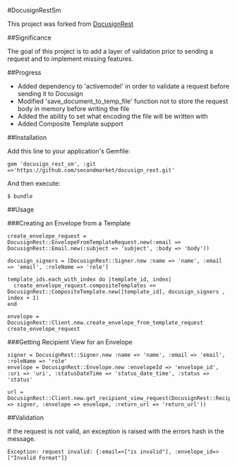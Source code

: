 #DocusignRestSm

This project was forked from [DocusignRest](https://github.com/jondkinney/docusign_rest)

##Significance

The goal of this project is to add a layer of validation prior to sending a request and to implement missing features.

##Progress

- Added dependency to 'activemodel' in order to validate a request before sending it to Docusign
- Modified 'save_document_to_temp_file' function not to store the request body in memory before writing the file
- Added the ability to set what encoding the file will be written with
- Added Composite Template support

##Installation

Add this line to your application's Gemfile:

    gem 'docusign_rest_sm', :git =>'https://github.com/secondmarket/docusign_rest.git'

And then execute:

    $ bundle

##Usage

###Creating an Envelope from a Template

    create_envelope_request = DocusignRest::EnvelopeFromTemplateRequest.new(:email => DocusignRest::Email.new(:subject => 'subject', :body => 'body'))

    docusign_signers = [DocusignRest::Signer.new :name => 'name', :email => 'email', :roleName => 'role']

    template_ids.each_with_index do |template_id, index|
      create_envelope_request.compositeTemplates << DocusignRest::CompositeTemplate.new([template_id], docusign_signers , index + 1)
    end

    envelope = DocusignRest::Client.new.create_envelope_from_template_request create_envelope_request


###Getting Recipient View for an Envelope

    signer = DocusignRest::Signer.new :name => 'name', :email => 'email', :roleName => 'role'
    envelope = DocusignRest::Envelope.new :envelopeId => 'envelope_id', :uri => 'uri', :statusDateTime => 'status_date_time', :status => 'status'

    url = DocusignRest::Client.new.get_recipient_view_request(DocusignRest::RecipientViewRequest.new(:signer => signer, :envelope => envelope, :return_url => 'return_url'))

##Validation

If the request is not valid, an exception is raised with the errors hash in the message.

    Exception: request invalid: {:email=>["is invalid"], :envelope_id=>["Invalid Format"]}


